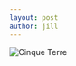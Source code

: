 ```yaml
---
layout: post
author: jill
---
```


<img src="cinqueterre.jpg" class="img-responsive" alt="Cinque 
	Terre">